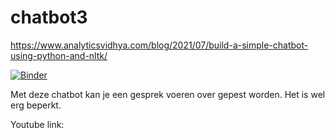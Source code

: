 # chatbot3

https://www.analyticsvidhya.com/blog/2021/07/build-a-simple-chatbot-using-python-and-nltk/

[![Binder](https://mybinder.org/badge_logo.svg)](https://mybinder.org/v2/gh/mmerveon/chatbot3/HEAD)

Met deze chatbot kan je een gesprek voeren over gepest worden. Het is wel erg beperkt. 

Youtube link: 
